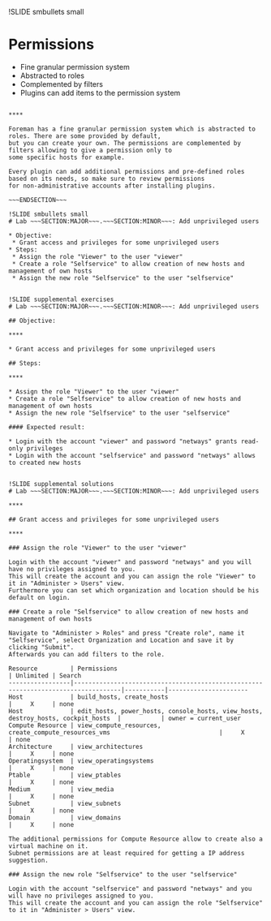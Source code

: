 !SLIDE smbullets small
# Permissions

* Fine granular permission system
* Abstracted to roles
* Complemented by filters
* Plugins can add items to the permission system

~~~SECTION:handouts~~~

****

Foreman has a fine granular permission system which is abstracted to roles. There are some provided by default,
but you can create your own. The permissions are complemented by filters allowing to give a permission only to
some specific hosts for example.

Every plugin can add additional permissions and pre-defined roles based on its needs, so make sure to review permissions
for non-administrative accounts after installing plugins.

~~~ENDSECTION~~~

!SLIDE smbullets small
# Lab ~~~SECTION:MAJOR~~~.~~~SECTION:MINOR~~~: Add unprivileged users

* Objective:
 * Grant access and privileges for some unprivileged users
* Steps:
 * Assign the role "Viewer" to the user "viewer"
 * Create a role "Selfservice" to allow creation of new hosts and management of own hosts
 * Assign the new role "Selfservice" to the user "selfservice"


!SLIDE supplemental exercises
# Lab ~~~SECTION:MAJOR~~~.~~~SECTION:MINOR~~~: Add unprivileged users

## Objective:

****

* Grant access and privileges for some unprivileged users

## Steps:

****

* Assign the role "Viewer" to the user "viewer"
* Create a role "Selfservice" to allow creation of new hosts and management of own hosts
* Assign the new role "Selfservice" to the user "selfservice"

#### Expected result:

* Login with the account "viewer" and password "netways" grants read-only privileges
* Login with the account "selfservice" and password "netways" allows to created new hosts


!SLIDE supplemental solutions
# Lab ~~~SECTION:MAJOR~~~.~~~SECTION:MINOR~~~: Add unprivileged users

****

## Grant access and privileges for some unprivileged users

****

### Assign the role "Viewer" to the user "viewer"

Login with the account "viewer" and password "netways" and you will have no privileges assigned to you.
This will create the account and you can assign the role "Viewer" to it in "Administer > Users" view.
Furthermore you can set which organization and location should be his default on login.

### Create a role "Selfservice" to allow creation of new hosts and management of own hosts

Navigate to "Administer > Roles" and press "Create role", name it "Selfservice", select Organization and Location and save it by clicking "Submit".
Afterwards you can add filters to the role.

Resource         | Permissions                                                                       | Unlimited | Search
-----------------|-----------------------------------------------------------------------------------|-----------|----------------------
Host             | build_hosts, create_hosts                                                         |     X     | none
Host             | edit_hosts, power_hosts, console_hosts, view_hosts, destroy_hosts, cockpit_hosts  |           | owner = current_user
Compute Resource | view_compute_resources, create_compute_resources_vms                              |     X     | none
Architecture     | view_architectures                                                                |     X     | none
Operatingsystem  | view_operatingsystems                                                             |     X     | none
Ptable           | view_ptables                                                                      |     X     | none
Medium           | view_media                                                                        |     X     | none
Subnet           | view_subnets                                                                      |     X     | none
Domain           | view_domains                                                                      |     X     | none

The additional permissions for Compute Resource allow to create also a virtual machine on it. 
Subnet permissions are at least required for getting a IP address suggestion.

### Assign the new role "Selfservice" to the user "selfservice"

Login with the account "selfservice" and password "netways" and you will have no privileges assigned to you.
This will create the account and you can assign the role "Selfservice" to it in "Administer > Users" view.
